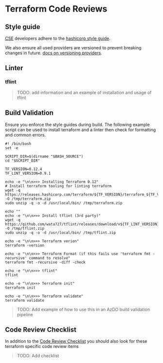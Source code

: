 # Terraform Code Reviews

## Style guide

[CSE](../../CSE.md) developers adhere to the [hashicorp style guide](https://www.terraform.io/docs/configuration/style.html).

We also ensure all used providers are versioned to prevent breaking changes in future. [docs on versioning providers](https://www.terraform.io/docs/configuration/providers.html#provider-versions).

## Linter

### tflint

> TODO: add information and an example of installation and usage of tflint

## Build Validation

Ensure you enforce the style guides during build. The following example script can be used to install terraform and a linter
then check for formatting and common errors.

```shell
#! /bin/bash
set -e

SCRIPT_DIR=$(dirname "$BASH_SOURCE")
cd "$SCRIPT_DIR"

TF_VERSION=0.12.4
TF_LINT_VERSION=0.9.1

echo -e "\n\n>>> Installing Terraform 0.12"
# Install terraform tooling for linting terraform
wget -q https://releases.hashicorp.com/terraform/${TF_VERSION}/terraform_${TF_VERSION}_linux_amd64.zip -O /tmp/terraform.zip
sudo unzip -q -o -d /usr/local/bin/ /tmp/terraform.zip

echo ""
echo -e "\n\n>>> Install tflint (3rd party)"
wget -q https://github.com/wata727/tflint/releases/download/v${TF_LINT_VERSION}/tflint_linux_amd64.zip -O /tmp/tflint.zip
sudo unzip -q -o -d /usr/local/bin/ /tmp/tflint.zip

echo -e "\n\n>>> Terraform verion"
terraform -version

echo -e "\n\n>>> Terraform Format (if this fails use 'terraform fmt -recursive' command to resolve"
terraform fmt -recursive -diff -check

echo -e "\n\n>>> tflint"
tflint

echo -e "\n\n>>> Terraform init"
terraform init

echo -e "\n\n>>> Terraform validate"
terraform validate
```

> TODO: Add example of how to use this in an AzDO build validation pipeline

## Code Review Checklist

In addition to the [Code Review Checklist](../readme.md) you should also look for these terraform specific code review items

> TODO: Add checklist
